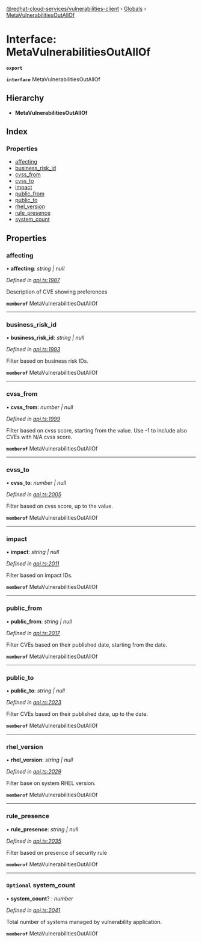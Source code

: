 [@redhat-cloud-services/vulnerabilities-client](../README.md) › [Globals](../globals.md) › [MetaVulnerabilitiesOutAllOf](metavulnerabilitiesoutallof.md)

# Interface: MetaVulnerabilitiesOutAllOf

**`export`** 

**`interface`** MetaVulnerabilitiesOutAllOf

## Hierarchy

* **MetaVulnerabilitiesOutAllOf**

## Index

### Properties

* [affecting](metavulnerabilitiesoutallof.md#affecting)
* [business_risk_id](metavulnerabilitiesoutallof.md#business_risk_id)
* [cvss_from](metavulnerabilitiesoutallof.md#cvss_from)
* [cvss_to](metavulnerabilitiesoutallof.md#cvss_to)
* [impact](metavulnerabilitiesoutallof.md#impact)
* [public_from](metavulnerabilitiesoutallof.md#public_from)
* [public_to](metavulnerabilitiesoutallof.md#public_to)
* [rhel_version](metavulnerabilitiesoutallof.md#rhel_version)
* [rule_presence](metavulnerabilitiesoutallof.md#rule_presence)
* [system_count](metavulnerabilitiesoutallof.md#optional-system_count)

## Properties

###  affecting

• **affecting**: *string | null*

*Defined in [api.ts:1987](https://github.com/RedHatInsights/javascript-clients.gi/blob/master/packages/vulnerabilities/api.ts#L1987)*

Description of CVE showing preferences

**`memberof`** MetaVulnerabilitiesOutAllOf

___

###  business_risk_id

• **business_risk_id**: *string | null*

*Defined in [api.ts:1993](https://github.com/RedHatInsights/javascript-clients.gi/blob/master/packages/vulnerabilities/api.ts#L1993)*

Filter based on business risk IDs.

**`memberof`** MetaVulnerabilitiesOutAllOf

___

###  cvss_from

• **cvss_from**: *number | null*

*Defined in [api.ts:1999](https://github.com/RedHatInsights/javascript-clients.gi/blob/master/packages/vulnerabilities/api.ts#L1999)*

Filter based on cvss score, starting from the value. Use -1 to include also CVEs with N/A cvss score.

**`memberof`** MetaVulnerabilitiesOutAllOf

___

###  cvss_to

• **cvss_to**: *number | null*

*Defined in [api.ts:2005](https://github.com/RedHatInsights/javascript-clients.gi/blob/master/packages/vulnerabilities/api.ts#L2005)*

Filter based on cvss score, up to the value.

**`memberof`** MetaVulnerabilitiesOutAllOf

___

###  impact

• **impact**: *string | null*

*Defined in [api.ts:2011](https://github.com/RedHatInsights/javascript-clients.gi/blob/master/packages/vulnerabilities/api.ts#L2011)*

Filter based on impact IDs.

**`memberof`** MetaVulnerabilitiesOutAllOf

___

###  public_from

• **public_from**: *string | null*

*Defined in [api.ts:2017](https://github.com/RedHatInsights/javascript-clients.gi/blob/master/packages/vulnerabilities/api.ts#L2017)*

Filter CVEs based on their published date, starting from the date.

**`memberof`** MetaVulnerabilitiesOutAllOf

___

###  public_to

• **public_to**: *string | null*

*Defined in [api.ts:2023](https://github.com/RedHatInsights/javascript-clients.gi/blob/master/packages/vulnerabilities/api.ts#L2023)*

Filter CVEs based on their published date, up to the date.

**`memberof`** MetaVulnerabilitiesOutAllOf

___

###  rhel_version

• **rhel_version**: *string | null*

*Defined in [api.ts:2029](https://github.com/RedHatInsights/javascript-clients.gi/blob/master/packages/vulnerabilities/api.ts#L2029)*

Filter base on system RHEL version.

**`memberof`** MetaVulnerabilitiesOutAllOf

___

###  rule_presence

• **rule_presence**: *string | null*

*Defined in [api.ts:2035](https://github.com/RedHatInsights/javascript-clients.gi/blob/master/packages/vulnerabilities/api.ts#L2035)*

Filter based on presence of security rule

**`memberof`** MetaVulnerabilitiesOutAllOf

___

### `Optional` system_count

• **system_count**? : *number*

*Defined in [api.ts:2041](https://github.com/RedHatInsights/javascript-clients.gi/blob/master/packages/vulnerabilities/api.ts#L2041)*

Total number of systems managed by vulnerability application.

**`memberof`** MetaVulnerabilitiesOutAllOf
